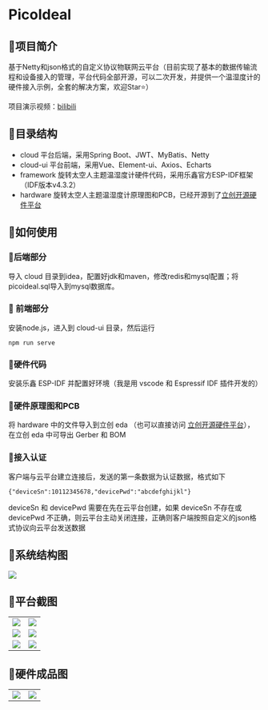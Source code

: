 # PicoIdeal

## 🍊项目简介

基于Netty和json格式的自定义协议物联网云平台（目前实现了基本的数据传输流程和设备接入的管理，平台代码全部开源，可以二次开发，并提供一个温湿度计的硬件接入示例，全套的解决方案，欢迎Star⭐️）

项目演示视频：[bilibili](https://www.bilibili.com/video/BV1mr4y1x7e1)

## 🍒目录结构

- cloud 平台后端，采用Spring Boot、JWT、MyBatis、Netty
- cloud-ui 平台前端，采用Vue、Element-ui、Axios、Echarts
- framework 旋转太空人主题温湿度计硬件代码，采用乐鑫官方ESP-IDF框架（IDF版本v4.3.2）
- hardware 旋转太空人主题温湿度计原理图和PCB，已经开源到了[立创开源硬件平台](https://oshwhub.com/xywang/picoideal)

## 🍓如何使用

### 🍚后端部分
导入 cloud 目录到idea，配置好jdk和maven，修改redis和mysql配置；将picoideal.sql导入到mysql数据库。

### 🍜 前端部分
安装node.js，进入到 cloud-ui 目录，然后运行
```
npm run serve
```
### 🍨硬件代码

安装乐鑫 ESP-IDF 并配置好环境（我是用 vscode 和 Espressif IDF 插件开发的）

### 🍧硬件原理图和PCB

将 hardware 中的文件导入到立创 eda （也可以直接访问 [立创开源硬件平台](https://oshwhub.com/xywang/picoideal)），在立创 eda 中可导出 Gerber 和 BOM

### 🍹接入认证

客户端与云平台建立连接后，发送的第一条数据为认证数据，格式如下

```
{"deviceSn":10112345678,"devicePwd":"abcdefghijkl"}
```
deviceSn 和 devicePwd 需要在先在云平台创建，如果 deviceSn 不存在或 devicePwd 不正确，则云平台主动关闭连接，正确则客户端按照自定义的json格式协议向云平台发送数据

## 🍍系统结构图

![](https://raw.githubusercontent.com/hsinyuwang/PicoIdeal/main/assets/9.png)

## 🍇平台截图

<table>
    <tr>
        <td><img src="https://raw.githubusercontent.com/hsinyuwang/PicoIdeal/main/assets/1.png"/></td>
        <td><img src="https://raw.githubusercontent.com/hsinyuwang/PicoIdeal/main/assets/2.png"/></td>
    </tr>
    <tr>
        <td><img src="https://raw.githubusercontent.com/hsinyuwang/PicoIdeal/main/assets/3.png"/></td>
        <td><img src="https://raw.githubusercontent.com/hsinyuwang/PicoIdeal/main/assets/4.png"/></td>
    </tr>
    <tr>
        <td><img src="https://raw.githubusercontent.com/hsinyuwang/PicoIdeal/main/assets/5.png"/></td>
        <td><img src="https://raw.githubusercontent.com/hsinyuwang/PicoIdeal/main/assets/6.png"/></td>
    </tr>
</table>

## 🍅硬件成品图

<table>
    <tr>
        <td><img src="https://raw.githubusercontent.com/hsinyuwang/PicoIdeal/main/assets/7.jpg"/></td>
        <td><img src="https://raw.githubusercontent.com/hsinyuwang/PicoIdeal/main/assets/8.jpg"/></td>
    </tr>
</table>